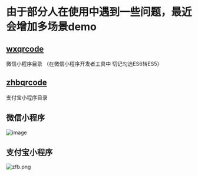 # 由于部分人在使用中遇到一些问题，最近会增加多场景demo
## [wxqrcode](#微信小程序)
微信小程序目录 （在微信小程序开发者工具中 切记勾选ES6转ES5）

## [zhbqrcode](#支付宝小程序)

支付宝小程序目录

## 微信小程序

![image](https://upload-images.jianshu.io/upload_images/6135193-10700732a6c522f6.png?imageMogr2/auto-orient/strip%7CimageView2/2/w/1240)

## 支付宝小程序
![zfb.png](https://upload-images.jianshu.io/upload_images/6135193-068e4e1171d56020.png?imageMogr2/auto-orient/strip%7CimageView2/2/w/1240)
